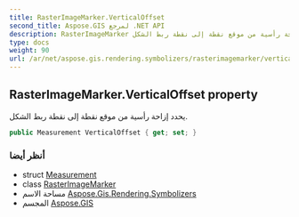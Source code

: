 ```yaml
---
title: RasterImageMarker.VerticalOffset
second_title: Aspose.GIS لمرجع .NET API
description: RasterImageMarker ملكية. يحدد إزاحة رأسية من موقع نقطة إلى نقطة ربط الشكل.
type: docs
weight: 90
url: /ar/net/aspose.gis.rendering.symbolizers/rasterimagemarker/verticaloffset/
---
```

## RasterImageMarker.VerticalOffset property

يحدد إزاحة رأسية من موقع نقطة إلى نقطة ربط الشكل.

```csharp
public Measurement VerticalOffset { get; set; }
```

### أنظر أيضا

* struct [Measurement](../../../aspose.gis.rendering/measurement/)
* class [RasterImageMarker](../)
* مساحة الاسم [Aspose.Gis.Rendering.Symbolizers](../../rasterimagemarker/)
* المجسم [Aspose.GIS](../../../)


